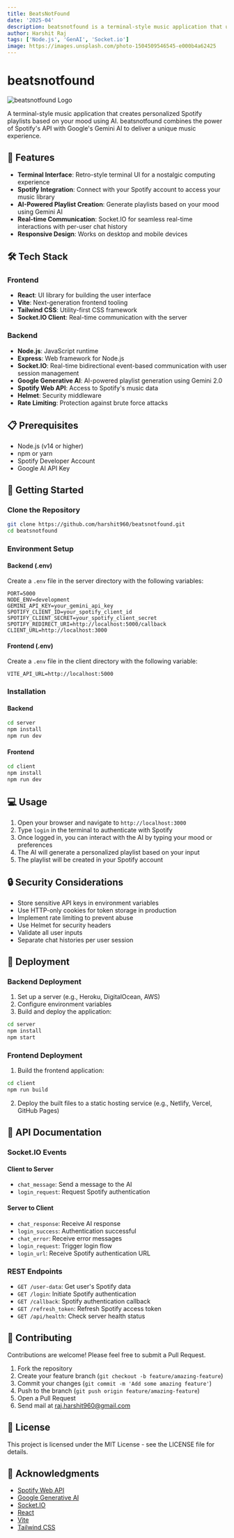 ```yaml
---
title: BeatsNotFound
date: '2025-04'
description: beatsnotfound is a terminal-style music application that uses AI to create personalized Spotify playlists based on your mood.
author: Harshit Raj
tags: ['Node.js', 'GenAI', 'Socket.io']
image: https://images.unsplash.com/photo-1504509546545-e000b4a62425
---
```



# beatsnotfound

![beatsnotfound Logo](https://via.placeholder.com/150x150?text=Moodify)

A terminal-style music application that creates personalized Spotify playlists based on your mood using AI. beatsnotfound combines the power of Spotify's API with Google's Gemini AI to deliver a unique music experience.

## 🌟 Features

- **Terminal Interface**: Retro-style terminal UI for a nostalgic computing experience
- **Spotify Integration**: Connect with your Spotify account to access your music library
- **AI-Powered Playlist Creation**: Generate playlists based on your mood using Gemini AI
- **Real-time Communication**: Socket.IO for seamless real-time interactions with per-user chat history
- **Responsive Design**: Works on desktop and mobile devices

## 🛠️ Tech Stack

### Frontend
- **React**: UI library for building the user interface
- **Vite**: Next-generation frontend tooling
- **Tailwind CSS**: Utility-first CSS framework
- **Socket.IO Client**: Real-time communication with the server

### Backend
- **Node.js**: JavaScript runtime
- **Express**: Web framework for Node.js
- **Socket.IO**: Real-time bidirectional event-based communication with user session management
- **Google Generative AI**: AI-powered playlist generation using Gemini 2.0
- **Spotify Web API**: Access to Spotify's music data
- **Helmet**: Security middleware
- **Rate Limiting**: Protection against brute force attacks

## 📋 Prerequisites

- Node.js (v14 or higher)
- npm or yarn
- Spotify Developer Account
- Google AI API Key

## 🚀 Getting Started

### Clone the Repository

```bash
git clone https://github.com/harshit960/beatsnotfound.git
cd beatsnotfound
```

### Environment Setup

#### Backend (.env)

Create a `.env` file in the server directory with the following variables:

```
PORT=5000
NODE_ENV=development
GEMINI_API_KEY=your_gemini_api_key
SPOTIFY_CLIENT_ID=your_spotify_client_id
SPOTIFY_CLIENT_SECRET=your_spotify_client_secret
SPOTIFY_REDIRECT_URI=http://localhost:5000/callback
CLIENT_URL=http://localhost:3000
```

#### Frontend (.env)

Create a `.env` file in the client directory with the following variable:

```
VITE_API_URL=http://localhost:5000
```

### Installation

#### Backend

```bash
cd server
npm install
npm run dev
```

#### Frontend

```bash
cd client
npm install
npm run dev
```

## 💻 Usage

1. Open your browser and navigate to `http://localhost:3000`
2. Type `login` in the terminal to authenticate with Spotify
3. Once logged in, you can interact with the AI by typing your mood or preferences
4. The AI will generate a personalized playlist based on your input
5. The playlist will be created in your Spotify account

## 🔒 Security Considerations

- Store sensitive API keys in environment variables
- Use HTTP-only cookies for token storage in production
- Implement rate limiting to prevent abuse
- Use Helmet for security headers
- Validate all user inputs
- Separate chat histories per user session

## 🚀 Deployment

### Backend Deployment

1. Set up a server (e.g., Heroku, DigitalOcean, AWS)
2. Configure environment variables
3. Build and deploy the application:

```bash
cd server
npm install
npm start
```

### Frontend Deployment

1. Build the frontend application:

```bash
cd client
npm run build
```

2. Deploy the built files to a static hosting service (e.g., Netlify, Vercel, GitHub Pages)

## 📝 API Documentation

### Socket.IO Events

#### Client to Server
- `chat_message`: Send a message to the AI
- `login_request`: Request Spotify authentication

#### Server to Client
- `chat_response`: Receive AI response
- `login_success`: Authentication successful
- `chat_error`: Receive error messages
- `login_request`: Trigger login flow
- `login_url`: Receive Spotify authentication URL

### REST Endpoints

- `GET /user-data`: Get user's Spotify data
- `GET /login`: Initiate Spotify authentication
- `GET /callback`: Spotify authentication callback
- `GET /refresh_token`: Refresh Spotify access token
- `GET /api/health`: Check server health status

## 🤝 Contributing

Contributions are welcome! Please feel free to submit a Pull Request.

1. Fork the repository
2. Create your feature branch (`git checkout -b feature/amazing-feature`)
3. Commit your changes (`git commit -m 'Add some amazing feature'`)
4. Push to the branch (`git push origin feature/amazing-feature`)
5. Open a Pull Request
6. Send mail at raj.harshit960@gmail.com

## 📄 License

This project is licensed under the MIT License - see the LICENSE file for details.

## 🙏 Acknowledgments

- [Spotify Web API](https://developer.spotify.com/documentation/web-api/)
- [Google Generative AI](https://ai.google.dev/)
- [Socket.IO](https://socket.io/)
- [React](https://reactjs.org/)
- [Vite](https://vitejs.dev/)
- [Tailwind CSS](https://tailwindcss.com/) 